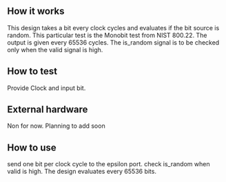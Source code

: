<!---

This file is used to generate your project datasheet. Please fill in the information below and delete any unused
sections.

You can also include images in this folder and reference them in the markdown. Each image must be less than
512 kb in size, and the combined size of all images must be less than 1 MB.
-->

## How it works

This design takes a bit every clock cycles and evaluates if the bit source is random. This particular test is the Monobit test from NIST 800.22.
The output is given every 65536 cycles. The is_random signal is to be checked only when the valid signal is high. 

## How to test

Provide Clock and input bit.

## External hardware

Non for now. Planning to add soon

## How to use 
send one bit per clock cycle to the epsilon port. check is_random when valid is high. The design evaluates every 65536 bits.
